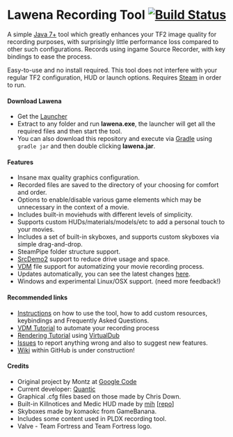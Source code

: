 Lawena Recording Tool [![Build Status](https://img.shields.io/travis/iabarca/lawena-recording-tool/v4.x.svg?style=flat)](https://travis-ci.org/iabarca/lawena-recording-tool)
=====================

A simple [Java 7+](http://www.oracle.com/technetwork/java/javase/downloads/index-jsp-138363.html) tool which greatly enhances your TF2 image quality for recording purposes, with surprisingly little performance loss compared to other such configurations. Records using ingame Source Recorder, with key bindings to ease the process.

Easy-to-use and no install required. This tool does not interfere with your regular TF2 configuration, HUD or launch options. Requires [Steam](https://steamcommunity.com/) in order to run.

#### Download Lawena
- Get the [Launcher](http://code.google.com/p/lawenarecordingtool/downloads/detail?name=lawena-recording-tool.v4.zip)
- Extract to any folder and run **lawena.exe**, the launcher will get all the required files and then start the tool.
- You can also download this repository and execute via [Gradle](http://www.gradle.org/) using ``gradle jar`` and then double clicking **lawena.jar**.

#### Features
- Insane max quality graphics configuration. 
- Recorded files are saved to the directory of your choosing for comfort and order.
- Options to enable/disable various game elements which may be unnecessary in the context of a movie.
- Includes built-in moviehuds with different levels of simplicity.
- Supports custom HUDs/materials/models/etc to add a personal touch to your movies.
- Includes a set of built-in skyboxes, and supports custom skyboxes via simple drag-and-drop.
- SteamPipe folder structure support.
- [SrcDemo2](https://code.google.com/p/srcdemo2/) support to reduce drive usage and space.
- [VDM](https://developer.valvesoftware.com/wiki/Demo_Recording_Tools) file support for automatizing your movie recording process.
- Updates automatically, you can see the latest changes [here](https://github.com/iabarca/lawena-recording-tool/commits/v4.x).
- Windows and experimental Linux/OSX support. (need more feedback!)

#### Recommended links
- [Instructions](http://code.google.com/p/lawenarecordingtool/wiki/Instructions) on how to use the tool, how to add custom resources, keybindings and Frequently Asked Questions.
- [VDM Tutorial](http://code.google.com/p/lawenarecordingtool/wiki/VDMtutorial) to automate your recording process
- [Rendering Tutorial](http://code.google.com/p/lawenarecordingtool/wiki/RenderingTutorial) using [VirtualDub](http://www.virtualdub.org/)
- [Issues](https://github.com/iabarca/lawena-recording-tool/issues) to report anything wrong and also to suggest new features.
- [Wiki](https://github.com/iabarca/lawena-recording-tool/wiki) within GitHub is under construction!

#### Credits
- Original project by Montz at [Google Code](http://code.google.com/p/lawenarecordingtool/)
- Current developer: [Quantic](http://steamcommunity.com/id/thepropane)
- Graphical .cfg files based on those made by Chris Down.
- Built-in Killnotices and Medic HUD made by [mih](http://steamcommunity.com/profiles/76561198023136325) [[repo](https://github.com/Kuw/recordinghuds)]
- Skyboxes made by komaokc from GameBanana.
- Includes some content used in PLDX recording tool.
- Valve - Team Fortress and Team Fortress logo.
